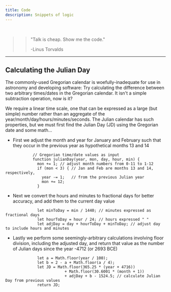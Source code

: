 ```yaml
---
title: Code
description: Snippets of logic
---
```


<br>

>> "Talk is cheap. Show me the code."
>>
>> -Linus Torvalds

---

<div class="gridwrap">
    <div class="gridright"> 
        <h2>Calculating the Julian Day</h2>     
        <p class="blocktext">The commonly-used Gregorian calendar is woefully-inadequate for use in
        astronomy and developing software: Try calculating the difference between two arbitrary times/dates 
        in the Gregorian calendar. It isn't a simple subtraction operation, now is it?</p>        
        <p class="blocktext">We require a linear time scale, one that can be expressed as a large (but simple) 
        number rather than an aggregate of the year/month/day/hours/minutes/seconds. The Julian calendar has
        such properties, but we must first find the Julian Day (JD) using the Gregorian date and some math...</p>
<ul>
<li>First we adjust the month and year for January and February such that they
occur in the previous year as hypothetical months 13 and 14</li>
</ul>      
               
                // Gregorian time/date values as input
                function julianDay(year, mon, day, hour, min) {
                  mon += 1; // adjust month numbers from 0-11 to 1-12
                  if (mon < 3) { // Jan and Feb are months 13 and 14, respectively, 
                    year -= 1;   // from the previous Julian year
                    mon += 12;
                  }
                                
<ul>
  <li>Next we convert the hours and minutes to fractional days for better accuracy,
    and add them to the current day value</li>
</ul>
                
                
                  let minToDay = min / 1440; // minutes expressed as fractional days
                  let hourToDay = hour / 24; // hours expressed " " 
                  let adjDay = day + hourToDay + minToDay; // adjust day to include hours and minutes
                                
<ul>
<li>Lastly we perform some seemingly-arbitrary calculations involving floor 
  division, including the adjusted day, and return that value as the number of
  Julian days since the year -4712 (or 2693 BCE)</li>
</ul>
                                
                  let a = Math.floor(year / 100);
                  let b = 2 - a + Math.floor(a / 4);
                  let JD = Math.floor(365.25 * (year + 4716)) 
                              + Math.floor(30.6001 * (month + 1)) 
                              + adjDay + b - 1524.5; // calculate Julian Day from previous values
                  return JD;               
   </div>
</div>
